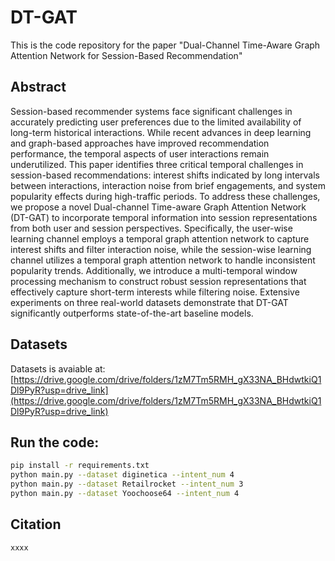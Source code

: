 # DT-GAT
This is the code repository for the paper "Dual-Channel Time-Aware Graph Attention Network for Session-Based Recommendation"





## Abstract
Session-based recommender systems face significant challenges in accurately predicting user preferences due to the limited availability of long-term historical interactions. While recent advances in deep learning and graph-based approaches have improved recommendation performance, the temporal aspects of user interactions remain underutilized. This paper identifies three critical temporal challenges in session-based recommendations: interest shifts indicated by long intervals between interactions, interaction noise from brief engagements, and system popularity effects during high-traffic periods. To address these challenges, we propose a novel Dual-channel Time-aware Graph Attention Network (DT-GAT) to incorporate temporal information into session representations from both user and session perspectives. Specifically, the user-wise learning channel employs a temporal graph attention network to capture interest shifts and filter interaction noise, while the session-wise learning channel utilizes a temporal graph attention network to handle inconsistent popularity trends. Additionally, we introduce a multi-temporal window processing mechanism to construct robust session representations that effectively capture short-term interests while filtering noise. Extensive experiments on three real-world datasets demonstrate that DT-GAT significantly outperforms state-of-the-art baseline models.

## Datasets
Datasets is avaiable at: [https://drive.google.com/drive/folders/1zM7Tm5RMH_gX33NA_BHdwtkiQ1Dl9PyR?usp=drive_link](https://drive.google.com/drive/folders/1zM7Tm5RMH_gX33NA_BHdwtkiQ1Dl9PyR?usp=drive_link)

## Run the code: 
```bash
pip install -r requirements.txt  
python main.py --dataset diginetica --intent_num 4
python main.py --dataset Retailrocket --intent_num 3
python main.py --dataset Yoochoose64 --intent_num 4
```

## Citation

```bash
xxxx
```
